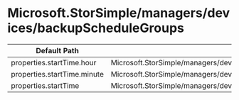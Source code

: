 # Microsoft.StorSimple/managers/devices/backupScheduleGroups

| Default Path | Alias |
|---|---|
| properties.startTime.hour | Microsoft.StorSimple/managers/devices/backupScheduleGroups/startTime.hour |
| properties.startTime.minute | Microsoft.StorSimple/managers/devices/backupScheduleGroups/startTime.minute |
| properties.startTime | Microsoft.StorSimple/managers/devices/backupScheduleGroups/startTime |

